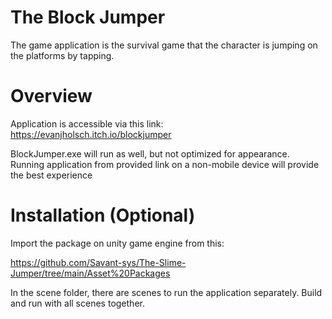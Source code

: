 # The Block Jumper
The game application is the survival game that the character is jumping on the platforms by tapping.

# Overview
Application is accessible via this link: 
https://evanjholsch.itch.io/blockjumper

BlockJumper.exe will run as well, but not optimized for appearance.
Running application from provided link on a non-mobile 
device will provide the best experience

# Installation (Optional)
Import the package on unity game engine from this:

https://github.com/Savant-sys/The-Slime-Jumper/tree/main/Asset%20Packages

In the scene folder, there are scenes to run the application separately. 
Build and run with all scenes together.
